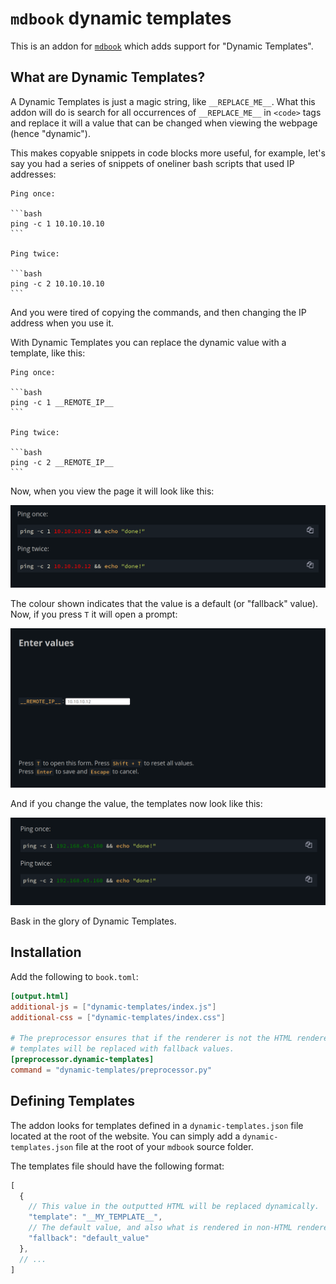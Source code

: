 # `mdbook` dynamic templates

This is an addon for [`mdbook`] which adds support for "Dynamic Templates".

## What are Dynamic Templates?

A Dynamic Templates is just a magic string, like `__REPLACE_ME__`. What this addon will do is search
for all occurrences of `__REPLACE_ME__` in `<code>` tags and replace it will a value that can be
changed when viewing the webpage (hence "dynamic").

This makes copyable snippets in code blocks more useful, for example, let's say you had a series of snippets of oneliner bash scripts that used IP addresses:

    Ping once:

    ```bash
    ping -c 1 10.10.10.10
    ```

    Ping twice:

    ```bash
    ping -c 2 10.10.10.10
    ```

And you were tired of copying the commands, and then changing the IP address when you use it.

With Dynamic Templates you can replace the dynamic value with a template, like this:

    Ping once:

    ```bash
    ping -c 1 __REMOTE_IP__
    ```

    Ping twice:

    ```bash
    ping -c 2 __REMOTE_IP__
    ```

Now, when you view the page it will look like this:

![code snippet with ip address](./assets/screen1.png)

The colour shown indicates that the value is a default (or "fallback" value). Now, if you press `T` it will open a prompt:

![dynamic template form prompt](./assets/screen2.png)

And if you change the value, the templates now look like this:

![code snippets with custom values](./assets/screen3.png)

Bask in the glory of Dynamic Templates.

## Installation

Add the following to `book.toml`:

```toml
[output.html]
additional-js = ["dynamic-templates/index.js"]
additional-css = ["dynamic-templates/index.css"]

# The preprocessor ensures that if the renderer is not the HTML renderer then the
# templates will be replaced with fallback values.
[preprocessor.dynamic-templates]
command = "dynamic-templates/preprocessor.py"
```

## Defining Templates

The addon looks for templates defined in a `dynamic-templates.json` file located at the root of the website.
You can simply add a `dynamic-templates.json` file at the root of your `mdbook` source folder.

The templates file should have the following format:

```js
[
  {
    // This value in the outputted HTML will be replaced dynamically.
    "template": "__MY_TEMPLATE__",
    // The default value, and also what is rendered in non-HTML renderers.
    "fallback": "default_value"
  },
  // ...
]
```

[`mdbook`]: https://github.com/rust-lang/mdBook/
